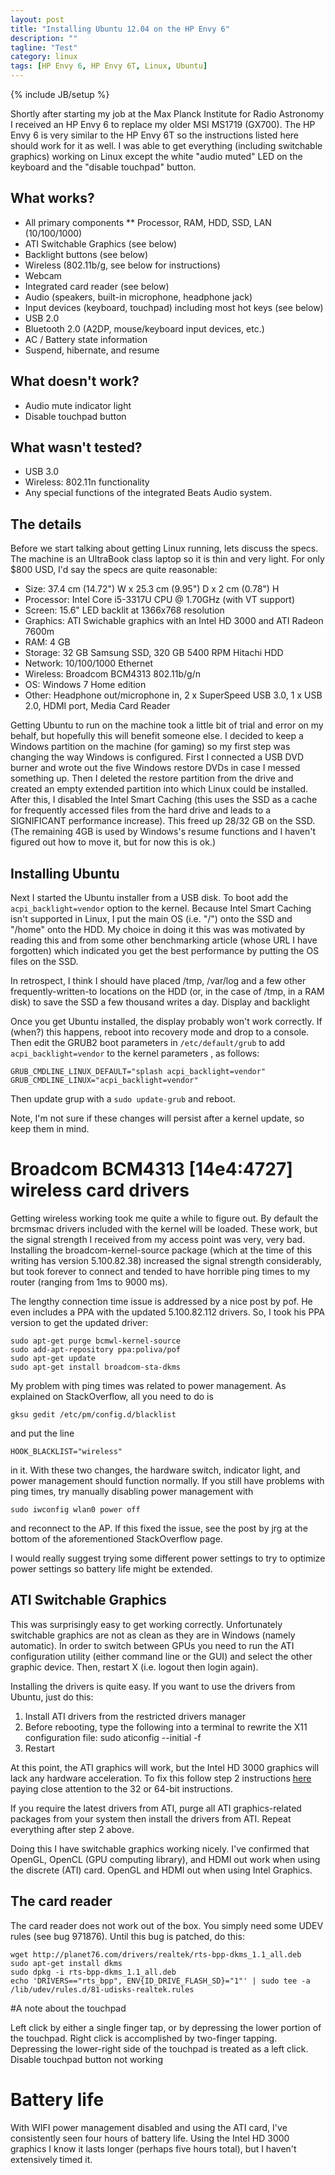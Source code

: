 ```yaml
---
layout: post
title: "Installing Ubuntu 12.04 on the HP Envy 6"
description: ""
tagline: "Test"
category: linux
tags: [HP Envy 6, HP Envy 6T, Linux, Ubuntu]
---
```

{% include JB/setup %}

Shortly after starting my job at the Max Planck Institute for Radio Astronomy I received an HP Envy 6 to replace my older MSI MS1719 (GX700).  The HP Envy 6 is very similar to the HP Envy 6T so the instructions listed here should work for it as well.  I was able to get everything (including switchable graphics) working on Linux except the white "audio muted" LED on the keyboard and the "disable touchpad" button.

## What works?

* All primary components
** Processor, RAM, HDD, SSD, LAN (10/100/1000)
* ATI Switchable Graphics (see below)
* Backlight buttons (see below)
* Wireless (802.11b/g, see below for instructions)
* Webcam
* Integrated card reader (see below)
* Audio (speakers, built-in microphone, headphone jack)
* Input devices (keyboard, touchpad) including most hot keys (see below)
* USB 2.0
* Bluetooth 2.0 (A2DP, mouse/keyboard input devices, etc.)
* AC / Battery state information
* Suspend, hibernate, and resume

## What doesn't work?

* Audio mute indicator light
* Disable touchpad button

## What wasn't tested?

* USB 3.0
* Wireless: 802.11n functionality
* Any special functions of the integrated Beats Audio system.

## The details

Before we start talking about getting Linux running, lets discuss the specs.  The machine is an UltraBook class laptop so it is thin and very light.  For only $800 USD, I'd say the specs are quite reasonable:

* Size: 37.4 cm (14.72") W x 25.3 cm (9.95") D x 2 cm (0.78") H
* Processor: Intel Core i5-3317U CPU @ 1.70GHz (with VT support)
* Screen: 15.6" LED backlit at 1366x768 resolution
* Graphics: ATI Swichable graphics with an Intel HD 3000 and ATI Radeon 7600m
* RAM: 4 GB
* Storage: 32 GB Samsung SSD, 320 GB 5400 RPM Hitachi HDD
* Network: 10/100/1000 Ethernet
* Wireless: Broadcom BCM4313 802.11b/g/n
* OS: Windows 7 Home edition
* Other: Headphone out/microphone in, 2 x SuperSpeed USB 3.0, 1 x USB 2.0, HDMI port, Media Card Reader

Getting Ubuntu to run on the machine took a little bit of trial and error on my behalf, but hopefully this will benefit someone else.  I decided to keep a Windows partition on the machine (for gaming) so my first step was changing the way Windows is configured.  First I connected a USB DVD burner and wrote out the five Windows restore DVDs in case I messed something up.  Then I deleted the restore partition from the drive and created an empty extended partition into which Linux could be installed.  After this, I disabled the Intel Smart Caching (this uses the SSD as a cache for frequently accessed files from the hard drive and leads to a SIGNIFICANT performance increase).  This freed up 28/32 GB on the SSD.  (The remaining 4GB is used by Windows's resume functions and I haven't figured out how to move it, but for now this is ok.)

## Installing Ubuntu

Next I started the Ubuntu installer from a USB disk.  To boot add the `acpi_backlight=vendor` option to the kernel.  Because Intel Smart Caching isn't supported in Linux, I put the main OS (i.e. "/") onto the SSD and "/home" onto the HDD.  My choice in doing it this was was motivated by reading this and from some other benchmarking article (whose URL I have forgotten) which indicated you get the best performance by putting the OS files on the SSD.

In retrospect, I think I should have placed /tmp, /var/log and a few other frequently-written-to locations on the HDD (or, in the case of /tmp, in a RAM disk) to save the SSD a few thousand writes a day.
Display and backlight

Once you get Ubuntu installed, the display probably won't work correctly.  If (when?) this happens, reboot into recovery mode and drop to a console.  Then edit the GRUB2 boot parameters in `/etc/default/grub` to add `acpi_backlight=vendor` to the kernel parameters , as follows:

    GRUB_CMDLINE_LINUX_DEFAULT="splash acpi_backlight=vendor"
    GRUB_CMDLINE_LINUX="acpi_backlight=vendor"

Then update grup with a `sudo update-grub` and reboot.

Note, I'm not sure if these changes will persist after a kernel update, so keep them in mind.

# Broadcom BCM4313 \[14e4:4727\] wireless card drivers

Getting wireless working took me quite a while to figure out.  By default the brcmsmac drivers included with the kernel will be loaded.  These work, but the signal strength I received from my access point was very, very bad.  Installing the broadcom-kernel-source package (which at the time of this writing has version 5.100.82.38) increased the signal strength considerably, but took forever to connect and tended to have horrible ping times to my router (ranging from 1ms to 9000 ms).

The lengthy connection time issue is addressed by a nice post by pof.  He even includes a PPA with the updated 5.100.82.112 drivers.  So, I took his PPA version to get the updated driver:

    sudo apt-get purge bcmwl-kernel-source
    sudo add-apt-repository ppa:poliva/pof
    sudo apt-get update
    sudo apt-get install broadcom-sta-dkms

My problem with ping times was related to power management.  As explained on StackOverflow, all you need to do is

    gksu gedit /etc/pm/config.d/blacklist

and put the line

    HOOK_BLACKLIST="wireless"

in it.  With these two changes, the hardware switch, indicator light, and power management should function normally.  If you still have problems with ping times, try manually disabling power management with

    sudo iwconfig wlan0 power off

and reconnect to the AP.  If this fixed the issue, see the post by jrg at the bottom of the aforementioned StackOverflow page.

I would really suggest trying some different power settings to try to optimize power settings so battery life might be extended.

## ATI Switchable Graphics

This was surprisingly easy to get working correctly.  Unfortunately switchable graphics are not as clean as they are in Windows (namely automatic).  In order to switch between GPUs you need to run the ATI configuration utility (either command line or the GUI) and select the other graphic device.  Then, restart X (i.e. logout then login again).

Installing the drivers is quite easy.  If you want to use the drivers from Ubuntu, just do this:

1. Install ATI drivers from the restricted drivers manager
2. Before rebooting, type the following into a terminal to rewrite the X11 configuration file:
    sudo aticonfig --initial -f
3. Restart

At this point, the ATI graphics will work, but the Intel HD 3000 graphics will lack any hardware acceleration.  To fix this follow step 2 instructions [here](http://ubuntuforums.org/showthread.php?t=1930450) paying close attention to the 32 or 64-bit instructions.

If you require the latest drivers from ATI, purge all ATI graphics-related packages from your system then install the drivers from ATI.  Repeat everything after step 2 above.

Doing this I have switchable graphics working nicely.  I've confirmed that OpenGL, OpenCL (GPU computing library), and HDMI out work when using the discrete (ATI) card.  OpenGL and HDMI out when using Intel Graphics.

## The card reader

The card reader does not work out of the box.  You simply need some UDEV rules (see bug 971876).  Until this bug is patched, do this:

    wget http://planet76.com/drivers/realtek/rts-bpp-dkms_1.1_all.deb
    sudo apt-get install dkms
    sudo dpkg -i rts-bpp-dkms_1.1_all.deb
    echo 'DRIVERS=="rts_bpp", ENV{ID_DRIVE_FLASH_SD}="1"' | sudo tee -a /lib/udev/rules.d/81-udisks-realtek.rules

#A note about the touchpad

Left click by either a single finger tap, or by depressing the lower portion of the touchpad.
Right click is accomplished by two-finger tapping.  Depressing the lower-right side of the touchpad is treated as a left click.
Disable touchpad button not working

# Battery life

With WIFI power management disabled and using the ATI card, I've consistently seen four hours of battery life.  Using the Intel HD 3000 graphics I know it lasts longer (perhaps five hours total), but I haven't extensively timed it.
